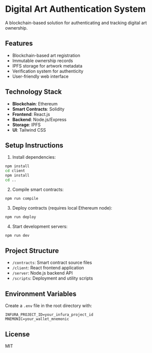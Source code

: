 # Digital Art Authentication System

A blockchain-based solution for authenticating and tracking digital art ownership.

## Features

- Blockchain-based art registration
- Immutable ownership records
- IPFS storage for artwork metadata
- Verification system for authenticity
- User-friendly web interface

## Technology Stack

- **Blockchain**: Ethereum
- **Smart Contracts**: Solidity
- **Frontend**: React.js
- **Backend**: Node.js/Express
- **Storage**: IPFS
- **UI**: Tailwind CSS

## Setup Instructions

1. Install dependencies:
```bash
npm install
cd client
npm install
cd ..
```

2. Compile smart contracts:
```bash
npm run compile
```

3. Deploy contracts (requires local Ethereum node):
```bash
npm run deploy
```

4. Start development servers:
```bash
npm run dev
```

## Project Structure

- `/contracts`: Smart contract source files
- `/client`: React frontend application
- `/server`: Node.js backend API
- `/scripts`: Deployment and utility scripts

## Environment Variables

Create a `.env` file in the root directory with:

```
INFURA_PROJECT_ID=your_infura_project_id
MNEMONIC=your_wallet_mnemonic
```

## License

MIT
